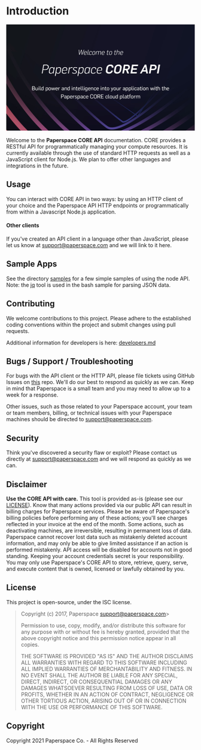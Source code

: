 # Introduction

![](.gitbook/assets/paperspace-core-api2.jpg)

Welcome to the **Paperspace CORE API** documentation. CORE provides a RESTful API for programmatically managing your compute resources. It is currently available through the use of standard HTTP requests as well as a JavaScript client for Node.js. We plan to offer other languages and integrations in the future. 

## Usage <a id="usage"></a>

You can interact with CORE API in two ways: by using an HTTP client of your choice and the Paperspace API HTTP endpoints or programmatically from within a Javascript Node.js application.

#### Other clients

If you've created an API client in a language other than JavaScript, please let us know at [support@paperspace.com](mailto:support@paperspace.com) and we will link to it here.

## Sample Apps <a id="sample-apps"></a>

See the directory [samples](https://github.com/Paperspace/paperspace-node/tree/master/samples) for a few simple samples of using the node API. Note: the [jq](https://stedolan.github.io/jq/) tool is used in the bash sample for parsing JSON data.

## Contributing <a id="contributing"></a>

We welcome contributions to this project. Please adhere to the established coding conventions within the project and submit changes using pull requests.

Additional information for developers is here: [developers.md](https://paperspace.github.io/paperspace-node/developers.md)

## Bugs / Support / Troubleshooting <a id="bugs-%2F-support-%2F-troubleshooting"></a>

For bugs with the API client or the HTTP API, please file tickets using GitHub Issues on [this](https://github.com/paperspace/paperspace-node) repo. We'll do our best to respond as quickly as we can. Keep in mind that Paperspace is a small team and you may need to allow up to a week for a response.

Other issues, such as those related to your Paperspace account, your team or team members, billing, or technical issues with your Paperspace machines should be directed to [support@paperspace.com](mailto:support@paperspace.com).

## Security <a id="security"></a>

Think you've discovered a security flaw or exploit? Please contact us directly at [support@paperspace.com](mailto:support@paperspace.com) and we will respond as quickly as we can.

## Disclaimer <a id="disclaimer"></a>

**Use the CORE API with care.** This tool is provided as-is \(please see our [LICENSE](./#license)\). Know that many actions provided via our public API can result in billing charges for Paperspace services. Please be aware of Paperspace's billing policies before performing any of these actions; you'll see charges reflected in your invoice at the end of the month. Some actions, such as deactivating machines, are irreversible, resulting in permanent loss of data. Paperspace cannot recover lost data such as mistakenly deleted account information, and may only be able to give limited assistance if an action is performed mistakenly. API access will be disabled for accounts not in good standing. Keeping your account credentials secret is your responsibility. You may only use Paperspace's CORE API to store, retrieve, query, serve, and execute content that is owned, licensed or lawfully obtained by you.

## License <a id="license"></a>

This project is open-source, under the ISC license. 

> Copyright \(c\) 2017, Paperspace support@paperspace.com&gt;
>
> Permission to use, copy, modify, and/or distribute this software for any purpose with or without fee is hereby granted, provided that the above copyright notice and this permission notice appear in all copies.
>
> THE SOFTWARE IS PROVIDED "AS IS" AND THE AUTHOR DISCLAIMS ALL WARRANTIES WITH REGARD TO THIS SOFTWARE INCLUDING ALL IMPLIED WARRANTIES OF MERCHANTABILITY AND FITNESS. IN NO EVENT SHALL THE AUTHOR BE LIABLE FOR ANY SPECIAL, DIRECT, INDIRECT, OR CONSEQUENTIAL DAMAGES OR ANY DAMAGES WHATSOEVER RESULTING FROM LOSS OF USE, DATA OR PROFITS, WHETHER IN AN ACTION OF CONTRACT, NEGLIGENCE OR OTHER TORTIOUS ACTION, ARISING OUT OF OR IN CONNECTION WITH THE USE OR PERFORMANCE OF THIS SOFTWARE.

## Copyright <a id="copyright"></a>

Copyright 2021 Paperspace Co. - All Rights Reserved


